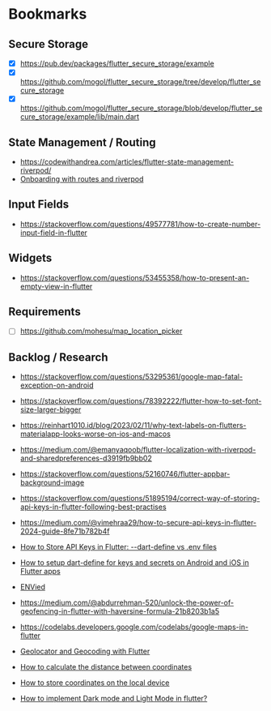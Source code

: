 # Bookmarks

## Secure Storage

- [x] https://pub.dev/packages/flutter_secure_storage/example
- [x] https://github.com/mogol/flutter_secure_storage/tree/develop/flutter_secure_storage
- [x] https://github.com/mogol/flutter_secure_storage/blob/develop/flutter_secure_storage/example/lib/main.dart

## State Management / Routing

- https://codewithandrea.com/articles/flutter-state-management-riverpod/
- [Onboarding with routes and riverpod](https://flutterexplained.com/p/flutter-onboarding-with-riverpod)

## Input Fields

- https://stackoverflow.com/questions/49577781/how-to-create-number-input-field-in-flutter

## Widgets

- https://stackoverflow.com/questions/53455358/how-to-present-an-empty-view-in-flutter

## Requirements

- [ ] https://github.com/mohesu/map_location_picker

## Backlog / Research

- https://stackoverflow.com/questions/53295361/google-map-fatal-exception-on-android

- https://stackoverflow.com/questions/78392222/flutter-how-to-set-font-size-larger-bigger
- https://reinhart1010.id/blog/2023/02/11/why-text-labels-on-flutters-materialapp-looks-worse-on-ios-and-macos

- https://medium.com/@emanyaqoob/flutter-localization-with-riverpod-and-sharedpreferences-d3919fb9bb02

- https://stackoverflow.com/questions/52160746/flutter-appbar-background-image

- https://stackoverflow.com/questions/51895194/correct-way-of-storing-api-keys-in-flutter-following-best-practises
- https://medium.com/@vimehraa29/how-to-secure-api-keys-in-flutter-2024-guide-8fe71b782b4f

- [How to Store API Keys in Flutter: --dart-define vs .env files](https://codewithandrea.com/articles/flutter-api-keys-dart-define-env-files/)
- [How to setup dart-define for keys and secrets on Android and iOS in Flutter apps](https://medium.com/flutter-community/how-to-setup-dart-define-for-keys-and-secrets-on-android-and-ios-in-flutter-apps-4f28a10c4b6c)

- [ENVied](https://codewithandrea.com/articles/flutter-api-keys-dart-define-env-files/#enter-envied)

- https://medium.com/@abdurrehman-520/unlock-the-power-of-geofencing-in-flutter-with-haversine-formula-21b8203b1a5
- https://codelabs.developers.google.com/codelabs/google-maps-in-flutter

- [Geolocator and Geocoding with Flutter](https://medium.com/@fernnandoptr/how-to-get-users-current-location-address-in-flutter-geolocator-geocoding-be563ad6f66a)
- [How to calculate the distance between coordinates](https://pub.dev/packages/haversine_distance)
- [How to store coordinates on the local device](https://docs.flutter.dev/cookbook/persistence/key-value)

- [How to implement Dark mode and Light Mode in flutter?](https://stackoverflow.com/questions/60232070/how-to-implement-dark-mode-and-light-mode-in-flutter)
